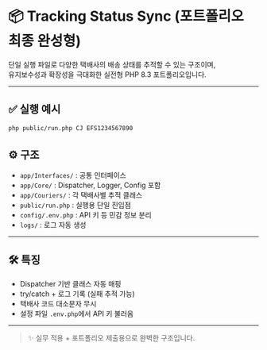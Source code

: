 # 📦 Tracking Status Sync (포트폴리오 최종 완성형)

단일 실행 파일로 다양한 택배사의 배송 상태를 추적할 수 있는 구조이며,  
유지보수성과 확장성을 극대화한 실전형 PHP 8.3 포트폴리오입니다.

---

## ✅ 실행 예시

```bash
php public/run.php CJ EFS1234567890
```

## ⚙ 구조

- `app/Interfaces/` : 공통 인터페이스
- `app/Core/` : Dispatcher, Logger, Config 포함
- `app/Couriers/` : 각 택배사별 추적 클래스
- `public/run.php` : 실행용 단일 진입점
- `config/.env.php` : API 키 등 민감 정보 분리
- `logs/` : 로그 자동 생성

---

## 🛠 특징

- Dispatcher 기반 클래스 자동 매핑
- try/catch + 로그 기록 (실패 추적 가능)
- 택배사 코드 대소문자 무시
- 설정 파일 `.env.php`에서 API 키 불러옴

---

> ✨ 실무 적용 + 포트폴리오 제출용으로 완벽한 구조입니다.

